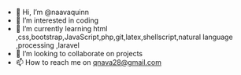 - 👋 Hi, I’m @naavaquinn
- 👀 I’m interested in coding 
- 🌱 I’m currently learning html ,css,bootstrap,JavaScript,php,git,latex,shellscript,natural language ,processing ,laravel 
- 💞️ I’m looking to collaborate on projects
- 📫 How to reach me on qnava28@gmail.com

<!---
naavaquinn/naavaquinn is a ✨ special ✨ repository because its `README.md` (this file) appears on your GitHub profile.
You can click the Preview link to take a look at your changes.
--->

